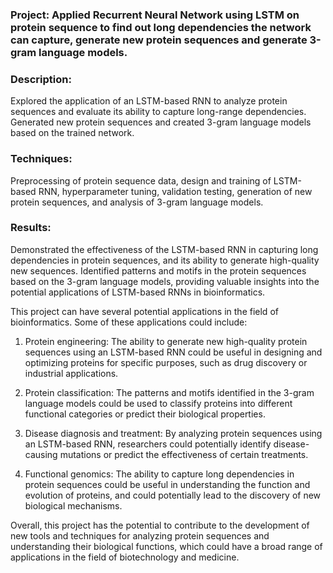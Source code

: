 ### Project: Applied Recurrent Neural Network using LSTM on protein sequence to find out long dependencies the network can capture, generate new protein sequences and generate 3-gram language models.

### Description:
Explored the application of an LSTM-based RNN to analyze protein sequences and evaluate its ability to capture long-range dependencies. Generated new protein sequences and created 3-gram language models based on the trained network.

### Techniques:
Preprocessing of protein sequence data, design and training of LSTM-based RNN, hyperparameter tuning, validation testing, generation of new protein sequences, and analysis of 3-gram language models.

### Results:
Demonstrated the effectiveness of the LSTM-based RNN in capturing long dependencies in protein sequences, and its ability to generate high-quality new sequences. Identified patterns and motifs in the protein sequences based on the 3-gram language models, providing valuable insights into the potential applications of LSTM-based RNNs in bioinformatics.

This project can have several potential applications in the field of bioinformatics. Some of these applications could include:

1. Protein engineering: The ability to generate new high-quality protein sequences using an LSTM-based RNN could be useful in designing and optimizing proteins for specific purposes, such as drug discovery or industrial applications.

2. Protein classification: The patterns and motifs identified in the 3-gram language models could be used to classify proteins into different functional categories or predict their biological properties.

3. Disease diagnosis and treatment: By analyzing protein sequences using an LSTM-based RNN, researchers could potentially identify disease-causing mutations or predict the effectiveness of certain treatments.

4. Functional genomics: The ability to capture long dependencies in protein sequences could be useful in understanding the function and evolution of proteins, and could potentially lead to the discovery of new biological mechanisms.

Overall, this project has the potential to contribute to the development of new tools and techniques for analyzing protein sequences and understanding their biological functions, which could have a broad range of applications in the field of biotechnology and medicine.




